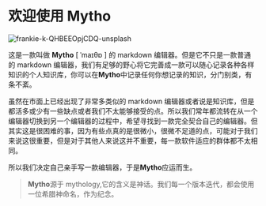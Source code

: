 # 欢迎使用 Mytho

![frankie-k-QHBEEOpjCDQ-unsplash](https://mikes.oss-cn-beijing.aliyuncs.com/uPic/frankie-k-QHBEEOpjCDQ-unsplash.jpg)

&#x20; 这是一款叫做 **Mytho** \[ ˈmaɪθɒ ] 的 markdown 编辑器。但是它不只是一款普通的 markdown 编辑器，我们有足够的野心将它完善成一款可以随心记录各种各样知识的个人知识库，你可以在**Mytho**中记录任何你想记录的知识，分门别类，有条不紊。

&#x20; 虽然在市面上已经出现了非常多类似的 markdown 编辑器或者说是知识库，但是都活多或少有一些缺点或者我们不太能够接受的点。所以我们常年都流转在从一个编辑器切换到另一个编辑器的过程中，希望寻找到一款完全契合自己的编辑器。但其实这是很困难的事，因为有些点真的是很微小，很微不足道的点，可能对于我们来说这很重要，但是对于其他人来说这并不重要，每一款软件适应的群体都不太相同。

&#x20; 所以我们决定自己亲手写一款编辑器，于是**Mytho**应运而生。

> **Mytho**源于 mythology,它的含义是神话。我们每一个版本迭代，都会使用一位希腊神命名，作为纪念。
